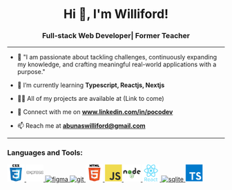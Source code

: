 <h1 align="center">Hi 👋, I'm Williford!</h1>
<h3 align="center">Full-stack Web Developer| Former Teacher</h3>
<hr>
<!--<p align="left"> <img src="https://komarev.com/ghpvc/?username=williford-abunas&label=Profile%20views&color=0e75b6&style=flat" alt="williford-abunas" /> </p>

<p align="left"> <a href="https://github.com/ryo-ma/github-profile-trophy"><img src="https://github-profile-trophy.vercel.app/?username=williford-abunas" alt="williford-abunas" /></a> </p>-->

- 🔭 "I am passionate about tackling challenges, continuously expanding my knowledge, and crafting meaningful real-world applications with a purpose."
  
- 🌱 I’m currently learning **Typescript, Reactjs, Nextjs**

- 👨‍💻 All of my projects are available at (Link to come)

- 🤝 Connect with me on **www.linkedin.com/in/pocodev**

- 📫 Reach me at **abunaswilliford@gmail.com**

<hr>


<h3 align="left">Languages and Tools:</h3>
<p align="left"> <a href="https://www.w3schools.com/css/" target="_blank" rel="noreferrer"> <img src="https://raw.githubusercontent.com/devicons/devicon/master/icons/css3/css3-original-wordmark.svg" alt="css3" width="40" height="40"/> </a> <a href="https://expressjs.com" target="_blank" rel="noreferrer"> <img src="https://raw.githubusercontent.com/devicons/devicon/master/icons/express/express-original-wordmark.svg" alt="express" width="40" height="40"/> </a> <a href="https://www.figma.com/" target="_blank" rel="noreferrer"> <img src="https://www.vectorlogo.zone/logos/figma/figma-icon.svg" alt="figma" width="40" height="40"/> </a> <a href="https://git-scm.com/" target="_blank" rel="noreferrer"> <img src="https://www.vectorlogo.zone/logos/git-scm/git-scm-icon.svg" alt="git" width="40" height="40"/> </a> <a href="https://www.w3.org/html/" target="_blank" rel="noreferrer"> <img src="https://raw.githubusercontent.com/devicons/devicon/master/icons/html5/html5-original-wordmark.svg" alt="html5" width="40" height="40"/> </a> <a href="https://developer.mozilla.org/en-US/docs/Web/JavaScript" target="_blank" rel="noreferrer"> <img src="https://raw.githubusercontent.com/devicons/devicon/master/icons/javascript/javascript-original.svg" alt="javascript" width="40" height="40"/> </a> <a href="https://nodejs.org" target="_blank" rel="noreferrer"> <img src="https://raw.githubusercontent.com/devicons/devicon/master/icons/nodejs/nodejs-original-wordmark.svg" alt="nodejs" width="40" height="40"/> </a> <a href="https://reactjs.org/" target="_blank" rel="noreferrer"> <img src="https://raw.githubusercontent.com/devicons/devicon/master/icons/react/react-original-wordmark.svg" alt="react" width="40" height="40"/> </a> <a href="https://www.sqlite.org/" target="_blank" rel="noreferrer"> <img src="https://www.vectorlogo.zone/logos/sqlite/sqlite-icon.svg" alt="sqlite" width="40" height="40"/> </a> <a href="https://www.typescriptlang.org/" target="_blank" rel="noreferrer"> <img src="https://raw.githubusercontent.com/devicons/devicon/master/icons/typescript/typescript-original.svg" alt="typescript" width="40" height="40"/> </a> </p>

<!--<p><img align="left" src="https://github-readme-stats.vercel.app/api/top-langs?username=williford-abunas&show_icons=true&locale=en&layout=compact" alt="williford-abunas" /></p>

<p>&nbsp;<img align="center" src="https://github-readme-stats.vercel.app/api?username=williford-abunas&show_icons=true&locale=en" alt="williford-abunas" /></p>

<p><img align="center" src="https://github-readme-streak-stats.herokuapp.com/?user=williford-abunas&" alt="williford-abunas" /></p>-->
